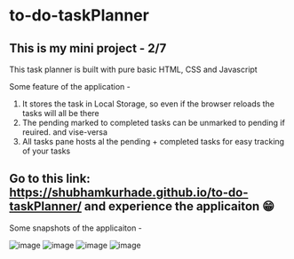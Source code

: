 # to-do-taskPlanner
This is my mini project - 2/7 
----------------------------------------------
This task planner is built with pure basic HTML, CSS and Javascript

Some feature of the application -
1. It stores the task in Local Storage, so even if the browser reloads the tasks will all be there
2. The pending marked to completed tasks can be unmarked to pending if reuired. and vise-versa
3. All tasks pane hosts al the pending + completed tasks for easy tracking of your tasks

Go to this link: https://shubhamkurhade.github.io/to-do-taskPlanner/
and experience the applicaiton 😁
----------------------------------------------

Some snapshots of the applicaiton - 

![image](https://user-images.githubusercontent.com/86063069/232195536-82faf085-8036-4dd9-b265-219b48df9820.png)
![image](https://user-images.githubusercontent.com/86063069/232195570-a29d3266-ba91-4135-83cd-d184240d3b8e.png)
![image](https://user-images.githubusercontent.com/86063069/232195590-26ce8195-1740-4062-bff3-3e99f2ca0374.png)
![image](https://user-images.githubusercontent.com/86063069/232195604-8dd40338-5968-4cd6-bb18-640f18cf314e.png)
